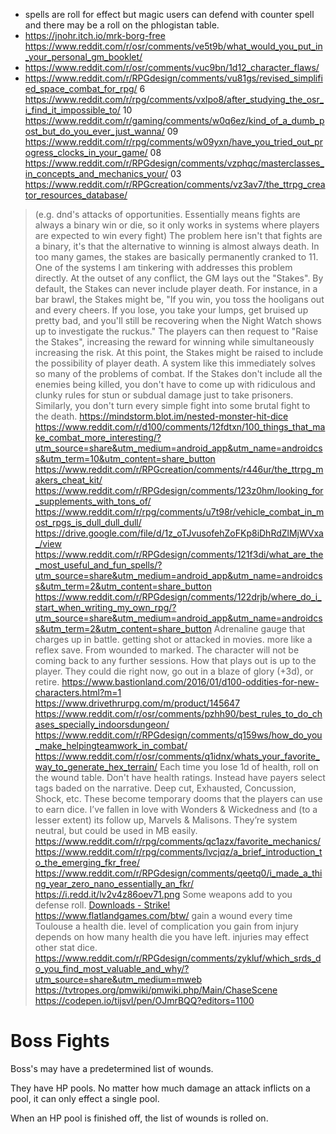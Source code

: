 - spells are roll for effect but magic users can defend with counter spell and there may be a roll on the phlogistan table.
- https://jnohr.itch.io/mrk-borg-free
https://www.reddit.com/r/osr/comments/ve5t9b/what_would_you_put_in_your_personal_gm_booklet/
- https://www.reddit.com/r/osr/comments/vuc9bn/1d12_character_flaws/
- https://www.reddit.com/r/RPGdesign/comments/vu81gs/revised_simplified_space_combat_for_rpg/
6 https://www.reddit.com/r/rpg/comments/vxlpo8/after_studying_the_osr_i_find_it_impossible_to/
10 https://www.reddit.com/r/gaming/comments/w0q6ez/kind_of_a_dumb_post_but_do_you_ever_just_wanna/
09 https://www.reddit.com/r/rpg/comments/w09yxn/have_you_tried_out_progress_clocks_in_your_game/
08 https://www.reddit.com/r/RPGdesign/comments/vzphqc/masterclasses_in_concepts_and_mechanics_your/
03 https://www.reddit.com/r/RPGcreation/comments/vz3av7/the_ttrpg_creator_resources_database/
> (e.g. dnd's attacks of opportunities. Essentially means fights are always a binary win or die, so it only works in systems where players are expected to win every fight)
The problem here isn't that fights are a binary, it's that the alternative to winning is almost always death. In too many games, the stakes are basically permanently cranked to 11.
One of the systems I am tinkering with addresses this problem directly. At the outset of any conflict, the GM lays out the "Stakes". By default, the Stakes can never include player death. For instance, in a bar brawl, the Stakes might be, "If you win, you toss the hooligans out and every cheers. If you lose, you take your lumps, get bruised up pretty bad, and you'll still be recovering when the Night Watch shows up to investigate the ruckus." The players can then request to "Raise the Stakes", increasing the reward for winning while simultaneously increasing the risk. At this point, the Stakes might be raised to include the possibility of player death.
A system like this immediately solves so many of the problems of combat. If the Stakes don't include all the enemies being killed, you don't have to come up with ridiculous and clunky rules for stun or subdual damage just to take prisoners. Similarly, you don't turn every simple fight into some brutal fight to the death.
https://mindstorm.blot.im/nested-monster-hit-dice
https://www.reddit.com/r/d100/comments/12fdtxn/100_things_that_make_combat_more_interesting/?utm_source=share&utm_medium=android_app&utm_name=androidcss&utm_term=10&utm_content=share_button
https://www.reddit.com/r/RPGcreation/comments/r446ur/the_ttrpg_makers_cheat_kit/
https://www.reddit.com/r/RPGdesign/comments/123z0hm/looking_for_supplements_with_tons_of/
https://www.reddit.com/r/rpg/comments/u7t98r/vehicle_combat_in_most_rpgs_is_dull_dull_dull/
https://drive.google.com/file/d/1z_oTJvusofehZoFKp8iDhRdZlMjWVxa_/view
https://www.reddit.com/r/RPGdesign/comments/121f3di/what_are_the_most_useful_and_fun_spells/?utm_source=share&utm_medium=android_app&utm_name=androidcss&utm_term=2&utm_content=share_button
https://www.reddit.com/r/RPGdesign/comments/122drjb/where_do_i_start_when_writing_my_own_rpg/?utm_source=share&utm_medium=android_app&utm_name=androidcss&utm_term=2&utm_content=share_button
Adrenaline gauge that charges up in battle.
getting shot or attacked in movies. more like a reflex save.
From wounded to marked. The  character will not be coming back to any further sessions. How that plays out is up to the player. They  could die right now, go out in a blaze of glory (+3d), or retire.
https://www.bastionland.com/2016/01/d100-oddities-for-new-characters.html?m=1
https://www.drivethrurpg.com/m/product/145647
https://www.reddit.com/r/osr/comments/pzhh90/best_rules_to_do_chases_specially_indoorsdungeon/
https://www.reddit.com/r/RPGdesign/comments/q159ws/how_do_you_make_helpingteamwork_in_combat/
https://www.reddit.com/r/osr/comments/q1idnx/whats_your_favorite_way_to_generate_hex_terrain/
Each time you lose 1d of health, roll on the wound table. 
Don't have health ratings. Instead have payers select tags baded on the narrative. Deep cut, Exhausted, Concussion, Shock, etc. 
These become temporary dooms that the players can use to earn dice. 
I’ve fallen in love with Wonders & Wickedness and (to a lesser extent) its follow up, Marvels & Malisons. They’re system neutral, but could be used in MB easily.
https://www.reddit.com/r/rpg/comments/qc1azx/favorite_mechanics/
https://www.reddit.com/r/rpg/comments/lvcjqz/a_brief_introduction_to_the_emerging_fkr_free/
https://www.reddit.com/r/RPGdesign/comments/qeetq0/i_made_a_thing_year_zero_nano_essentially_an_fkr/
https://i.redd.it/lv2v4z86oev71.png
Some weapons add to you defense roll. 
[Downloads - Strike!](https://www.strikerpg.com/downloads.html)
https://www.flatlandgames.com/btw/
gain a wound every time Toulouse a health die. level of complication you gain from injury depends on how many health die you have left. injuries may effect other stat dice. 
https://www.reddit.com/r/RPGdesign/comments/zykluf/which_srds_do_you_find_most_valuable_and_why/?utm_source=share&utm_medium=mweb
https://tvtropes.org/pmwiki/pmwiki.php/Main/ChaseScene
https://codepen.io/tijsvl/pen/OJmrBQQ?editors=1100

# Boss Fights

Boss's may have a predetermined list of wounds. 

They have HP pools. No matter how much damage an attack inflicts on a pool, it can only effect a single pool.

When an HP pool is finished off, the list of wounds is rolled on.
